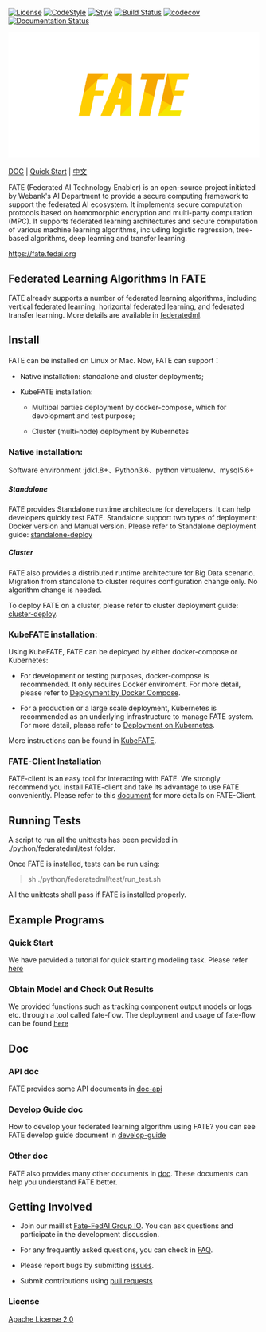 [![License](https://img.shields.io/badge/License-Apache%202.0-blue.svg)](https://opensource.org/licenses/Apache-2.0) [![CodeStyle](https://img.shields.io/badge/Check%20Style-Google-brightgreen)](https://checkstyle.sourceforge.io/google_style.html) [![Style](https://img.shields.io/badge/Check%20Style-Black-black)](https://checkstyle.sourceforge.io/google_style.html) [![Build Status](https://travis-ci.org/FederatedAI/FATE.svg?branch=master)](https://travis-ci.org/FederatedAI/FATE)
[![codecov](https://codecov.io/gh/FederatedAI/FATE/branch/master/graph/badge.svg)](https://codecov.io/gh/FederatedAI/FATE)
[![Documentation Status](https://readthedocs.org/projects/fate/badge/?version=latest)](https://fate.readthedocs.io/en/latest/?badge=latest)

<div align="center">
  <img src="./doc/images/FATE_logo.png">
</div>

[DOC](./doc) | [Quick Start](./examples/dsl/v2) | [中文](./README_zh.md)

FATE (Federated AI Technology Enabler) is an open-source project initiated by Webank's AI Department to provide a secure computing framework to support the federated AI ecosystem. It implements secure computation protocols based on homomorphic encryption and multi-party computation (MPC). It supports federated learning architectures and secure computation of various machine learning algorithms, including logistic regression, tree-based algorithms, deep learning and transfer learning.

<https://fate.fedai.org>


## Federated Learning Algorithms In FATE
FATE already supports a number of federated learning algorithms, including vertical federated learning, horizontal federated learning, and federated transfer learning. More details are available in [federatedml](./python/federatedml).


## Install

FATE can be installed on Linux or Mac. Now, FATE can support：

* Native installation: standalone and cluster deployments;

* KubeFATE installation:

	- Multipal parties deployment by docker-compose, which for devolopment and test purpose;

	- Cluster (multi-node) deployment by Kubernetes

### Native installation:
Software environment :jdk1.8+、Python3.6、python virtualenv、mysql5.6+

##### Standalone
FATE provides Standalone runtime architecture for developers. It can help developers quickly test FATE. Standalone support two types of deployment: Docker version and Manual version. Please refer to Standalone deployment guide: [standalone-deploy](./standalone-deploy/)

##### Cluster
FATE also provides a distributed runtime architecture for Big Data scenario. Migration from standalone to cluster requires configuration change only. No algorithm change is needed.

To deploy FATE on a cluster, please refer to cluster deployment guide: [cluster-deploy](./cluster-deploy).

### KubeFATE installation:
Using KubeFATE, FATE can be deployed by either docker-compose or Kubernetes:

* For development or testing purposes, docker-compose is recommended. It only requires Docker enviroment. For more detail, please refer to [Deployment by Docker Compose](https://github.com/FederatedAI/KubeFATE/tree/master/docker-deploy).

* For a production or a large scale deployment, Kubernetes is recommended as an underlying infrastructure to manage FATE system. For more detail, please refer to [Deployment on Kubernetes](https://github.com/FederatedAI/KubeFATE/blob/master/k8s-deploy).

More instructions can be found in [KubeFATE](https://github.com/FederatedAI/KubeFATE).

### FATE-Client Installation
FATE-client is an easy tool for interacting with FATE. We strongly recommend you install FATE-client and take its advantage to use FATE conveniently. Please refer to this [document](./python/fate_client/README.rst) for more details on FATE-Client.


## Running Tests

A script to run all the unittests has been provided in ./python/federatedml/test folder.

Once FATE is installed, tests can be run using:

> sh ./python/federatedml/test/run_test.sh

All the unittests shall pass if FATE is installed properly.

## Example Programs

### Quick Start

We have provided a tutorial for quick starting modeling task. Please refer [here](./examples/pipeline/README.rst)

###  Obtain Model and Check Out Results
We provided functions such as tracking component output models or logs etc. through a tool called fate-flow. The deployment and usage of fate-flow can be found [here](./python/fate_flow/README.md)


## Doc
### API doc
FATE provides some API documents in [doc-api](https://fate.readthedocs.io/en/latest/?badge=latest)
### Develop Guide doc
How to develop your federated learning algorithm using FATE? you can see FATE develop guide document in [develop-guide](./doc/develop_guide.rst)
### Other doc
FATE also provides many other documents in [doc](./doc/). These documents can help you understand FATE better.

## Getting Involved

*  Join our maillist [Fate-FedAI Group IO](https://groups.io/g/Fate-FedAI). You can ask questions and participate in the development discussion.

*  For any frequently asked questions, you can check in [FAQ](https://github.com/FederatedAI/FATE/wiki).

*  Please report bugs by submitting [issues](https://github.com/FederatedAI/FATE/issues).

*  Submit contributions using [pull requests](https://github.com/FederatedAI/FATE/pulls)


### License
[Apache License 2.0](LICENSE)

